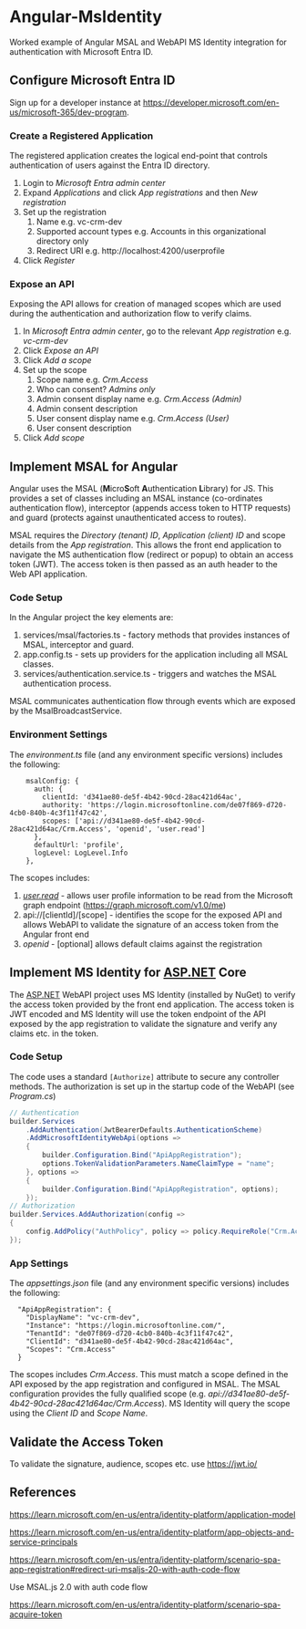 # Angular-MsIdentity
Worked example of Angular MSAL and WebAPI MS Identity integration for authentication with Microsoft Entra ID.

## Configure Microsoft Entra ID

Sign up for a developer instance at https://developer.microsoft.com/en-us/microsoft-365/dev-program.

### Create a Registered Application

The registered application creates the logical end-point that controls authentication of users against the Entra ID directory.

1. Login to *Microsoft Entra admin center*
2. Expand *Applications* and click *App registrations* and then *New registration*
3. Set up the registration
    1. Name e.g. vc-crm-dev
    2. Supported account types e.g. Accounts in this organizational directory only
    3. Redirect URI e.g. http://localhost:4200/userprofile
4. Click *Register*

### Expose an API

Exposing the API allows for creation of managed scopes which are used during the authentication and authorization flow to verify claims.

1. In *Microsoft Entra admin center*, go to the relevant *App registration* e.g. *vc-crm-dev*
2. Click *Expose an API*
3. Click *Add a scope*
4. Set up the scope
    1. Scope name e.g. *Crm.Access*
    2. Who can consent? *Admins only*
    3. Admin consent display name e.g. *Crm.Access (Admin)*
    4. Admin consent description
    5. User consent display name e.g. *Crm.Access (User)*
    6. User consent description
5. Click *Add scope*

## Implement MSAL for Angular

Angular uses the MSAL (**M**icro**S**oft **A**uthentication **L**ibrary) for JS. This provides a set of classes including an MSAL instance (co-ordinates authentication flow), interceptor (appends access token to HTTP requests) and guard (protects against unauthenticated access to routes).

MSAL requires the *Directory (tenant) ID*, *Application (client) ID* and scope details from the *App registration*. This allows the front end application to navigate the MS authentication flow (redirect or popup) to obtain an access token (JWT). The access token is then passed as an auth header to the Web API application.

### Code Setup

In the Angular project the key elements are:

1. services/msal/factories.ts - factory methods that provides instances of MSAL, interceptor and guard.
2. app.config.ts - sets up providers for the application including all MSAL classes.
3. services/authentication.service.ts - triggers and watches the MSAL authentication process.

MSAL communicates authentication flow through events which are exposed by the MsalBroadcastService.

### Environment Settings

The *environment.ts* file (and any environment specific versions) includes the following:

```tsx
    msalConfig: {
      auth: {
        clientId: 'd341ae80-de5f-4b42-90cd-28ac421d64ac',
        authority: 'https://login.microsoftonline.com/de07f869-d720-4cb0-840b-4c3f11f47c42',
        scopes: ['api://d341ae80-de5f-4b42-90cd-28ac421d64ac/Crm.Access', 'openid', 'user.read']
      },
      defaultUrl: 'profile',
      logLevel: LogLevel.Info
    },
```

The scopes includes:

1. [*user.read*](http://user.read)  - allows user profile information to be read from the Microsoft graph endpoint (https://graph.microsoft.com/v1.0/me)
2. api://[clientId]/[scope] - identifies the scope for the exposed API and allows WebAPI to validate the signature of an access token from the Angular front end
3. *openid* - [optional] allows default claims against the registration

## Implement MS Identity for [ASP.NET](http://ASP.NET) Core

The [ASP.NET](http://ASP.NET) WebAPI project uses MS Identity (installed by NuGet) to verify the access token provided by the front end application. The access token is JWT encoded and MS Identity will use the token endpoint of the API exposed by the app registration to validate the signature and verify any claims etc. in the token.

### Code Setup

The code uses a standard `[Authorize]` attribute to secure any controller methods. The authorization is set up in the startup code of the WebAPI (see *Program.cs*)

```csharp
// Authentication
builder.Services
    .AddAuthentication(JwtBearerDefaults.AuthenticationScheme)
    .AddMicrosoftIdentityWebApi(options =>
    {
        builder.Configuration.Bind("ApiAppRegistration");
        options.TokenValidationParameters.NameClaimType = "name";
    }, options =>
    {
        builder.Configuration.Bind("ApiAppRegistration", options);
    });
// Authorization
builder.Services.AddAuthorization(config =>
{
    config.AddPolicy("AuthPolicy", policy => policy.RequireRole("Crm.Access"));
});
```

### App Settings

The *appsettings.json* file (and any environment specific versions) includes the following:

```tsx
  "ApiAppRegistration": {
    "DisplayName": "vc-crm-dev",
    "Instance": "https://login.microsoftonline.com/",
    "TenantId": "de07f869-d720-4cb0-840b-4c3f11f47c42",
    "ClientId": "d341ae80-de5f-4b42-90cd-28ac421d64ac",
    "Scopes": "Crm.Access"
  }
```

The scopes includes *Crm.Access*. This must match a scope defined in the API exposed by the app registration and configured in MSAL. The MSAL configuration provides the fully qualified scope (e.g. *api://d341ae80-de5f-4b42-90cd-28ac421d64ac/Crm.Access*). MS Identity will query the scope using the *Client ID* and *Scope Name*.

## Validate the Access Token

To validate the signature, audience, scopes etc. use https://jwt.io/

## References

https://learn.microsoft.com/en-us/entra/identity-platform/application-model

https://learn.microsoft.com/en-us/entra/identity-platform/app-objects-and-service-principals

https://learn.microsoft.com/en-us/entra/identity-platform/scenario-spa-app-registration#redirect-uri-msaljs-20-with-auth-code-flow

Use MSAL.js 2.0 with auth code flow

https://learn.microsoft.com/en-us/entra/identity-platform/scenario-spa-acquire-token